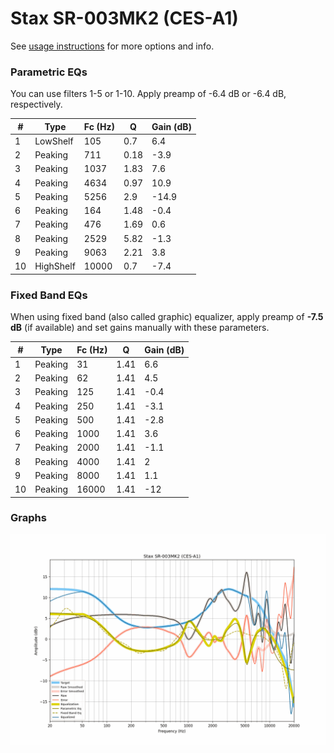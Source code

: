 # Stax SR-003MK2 (CES-A1)
See [usage instructions](https://github.com/jaakkopasanen/AutoEq#usage) for more options and info.

### Parametric EQs
You can use filters 1-5 or 1-10. Apply preamp of -6.4 dB or -6.4 dB, respectively.

|   # | Type      |   Fc (Hz) |    Q |   Gain (dB) |
|-----|-----------|-----------|------|-------------|
|   1 | LowShelf  |       105 | 0.7  |         6.4 |
|   2 | Peaking   |       711 | 0.18 |        -3.9 |
|   3 | Peaking   |      1037 | 1.83 |         7.6 |
|   4 | Peaking   |      4634 | 0.97 |        10.9 |
|   5 | Peaking   |      5256 | 2.9  |       -14.9 |
|   6 | Peaking   |       164 | 1.48 |        -0.4 |
|   7 | Peaking   |       476 | 1.69 |         0.6 |
|   8 | Peaking   |      2529 | 5.82 |        -1.3 |
|   9 | Peaking   |      9063 | 2.21 |         3.8 |
|  10 | HighShelf |     10000 | 0.7  |        -7.4 |

### Fixed Band EQs
When using fixed band (also called graphic) equalizer, apply preamp of **-7.5 dB** (if available) and set gains manually with these parameters.

|   # | Type    |   Fc (Hz) |    Q |   Gain (dB) |
|-----|---------|-----------|------|-------------|
|   1 | Peaking |        31 | 1.41 |         6.6 |
|   2 | Peaking |        62 | 1.41 |         4.5 |
|   3 | Peaking |       125 | 1.41 |        -0.4 |
|   4 | Peaking |       250 | 1.41 |        -3.1 |
|   5 | Peaking |       500 | 1.41 |        -2.8 |
|   6 | Peaking |      1000 | 1.41 |         3.6 |
|   7 | Peaking |      2000 | 1.41 |        -1.1 |
|   8 | Peaking |      4000 | 1.41 |         2   |
|   9 | Peaking |      8000 | 1.41 |         1.1 |
|  10 | Peaking |     16000 | 1.41 |       -12   |

### Graphs
![](./Stax%20SR-003MK2%20(CES-A1).png)

